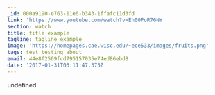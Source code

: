 ```yaml
---
_id: 000a9190-e763-11e6-b343-1ffafc11d3fd
link: 'https://www.youtube.com/watch?v=Eh00PoR76NY'
section: watch
title: title example
tagline: tagline example
image: 'https://homepages.cae.wisc.edu/~ece533/images/fruits.png'
tags: test testing about
email: 44e8f2569fcd795157035e74ed86ebd8
date: '2017-01-31T03:11:47.375Z'
---
```

undefined

